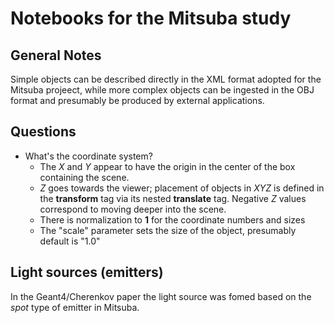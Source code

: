 # Notebooks for the Mitsuba study

## General Notes

Simple objects can be described directly in the XML format adopted for the Mitsuba
projeect, while more complex objects can be ingested in the OBJ format and presumably
be produced by external applications.

## Questions

* What's the coordinate system?
   * The _X_ and _Y_ appear to have the origin in the center of the box containing the scene.
   * _Z_ goes towards the viewer; placement of objects in _XYZ_ is defined in the __transform__ tag via
   its nested __translate__ tag. Negative _Z_ values correspond to moving deeper into the scene.
   * There is normalization to **1** for the coordinate numbers and sizes
   * The "scale" parameter sets the size of the object, presumably default is "1.0"

## Light sources (emitters)

In the Geant4/Cherenkov paper the light source was fomed based on the _spot_ type of emitter in Mitsuba.

